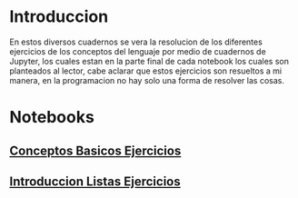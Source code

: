 # Introduccion

En estos diversos cuadernos se vera la resolucion de los diferentes ejercicios de los conceptos del lenguaje por medio de cuadernos de Jupyter, los cuales estan en la parte final de cada notebook los cuales son planteados al lector, cabe aclarar que estos ejercicios son resueltos a mi manera, en la programacion no hay solo una forma de resolver las cosas.

# Notebooks

## [Conceptos Basicos Ejercicios](./Conceptos_Basicos_Ejercicios.ipynb)
## [Introduccion Listas Ejercicios](./Introduccion_Listas_Ejercicios.ipynb)

